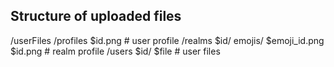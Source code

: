 ## Structure of uploaded files

/userFiles
    /profiles
        $id.png # user profile
    /realms
        $id/
            emojis/
                $emoji_id.png
        $id.png # realm profile
    /users
        $id/
            $file # user files